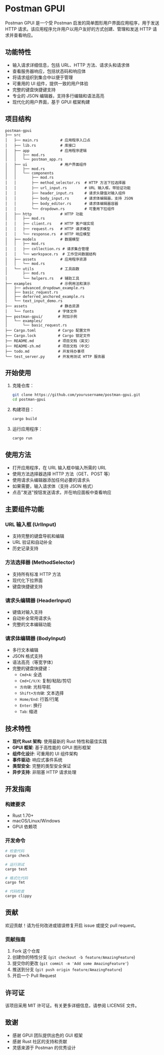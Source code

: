 # Postman GPUI

Postman GPUI 是一个受 Postman 启发的简单图形用户界面应用程序，用于发送 HTTP 请求。该应用程序允许用户以用户友好的方式创建、管理和发送 HTTP 请求并查看响应。

## 功能特性

- 输入请求详细信息，包括 URL、HTTP 方法、请求头和请求体
- 查看服务器响应，包括状态码和响应体
- 将请求组织到集合中以便于管理
- 可重用的 UI 组件，提供一致的用户体验
- 完整的键盘快捷键支持
- 专业的 JSON 编辑器，支持多行编辑和语法高亮
- 现代化的用户界面，基于 GPUI 框架构建

## 项目结构

```text
postman-gpui
├── src
│   ├── main.rs          # 应用程序入口点
│   ├── lib.rs           # 库接口
│   ├── app              # 应用程序逻辑
│   │   ├── mod.rs
│   │   └── postman_app.rs
│   ├── ui               # 用户界面组件
│   │   ├── mod.rs
│   │   └── components
│   │       ├── mod.rs
│   │       ├── method_selector.rs  # HTTP 方法下拉选择器
│   │       ├── url_input.rs        # URL 输入框，带验证功能
│   │       ├── header_input.rs     # 请求头键值对输入组件
│   │       ├── body_input.rs       # 请求体编辑器，支持 JSON
│   │       ├── body_editor.rs      # 请求体编辑器容器
│   │       └── dropdown.rs         # 可重用下拉组件
│   ├── http             # HTTP 功能
│   │   ├── mod.rs
│   │   ├── client.rs    # HTTP 客户端实现
│   │   ├── request.rs   # HTTP 请求模型
│   │   └── response.rs  # HTTP 响应模型
│   ├── models           # 数据模型
│   │   ├── mod.rs
│   │   ├── collection.rs # 请求集合管理
│   │   └── workspace.rs  # 工作空间数据结构
│   ├── assets           # 应用程序资源
│   │   └── mod.rs
│   └── utils            # 工具函数
│       ├── mod.rs
│       └── helpers.rs   # 辅助工具
├── examples             # 示例用法和演示
│   ├── advanced_dropdown_example.rs
│   ├── basic_request.rs
│   ├── deferred_anchored_example.rs
│   └── text_input_demo.rs
├── assets               # 静态资源
│   └── fonts           # 字体文件
├── postman-gpui/       # 附加示例
│   └── examples/
│       └── basic_request.rs
├── Cargo.toml          # Cargo 配置文件
├── Cargo.lock          # Cargo 锁定文件
├── README.md           # 项目文档（英文）
├── README-zh.md        # 项目文档（中文）
├── todo.md             # 开发待办事项
└── test_server.py      # 开发用测试 HTTP 服务器
```

## 开始使用

1. 克隆仓库：

   ```bash
   git clone https://github.com/yourusername/postman-gpui.git
   cd postman-gpui
   ```

2. 构建项目：

   ```bash
   cargo build
   ```

3. 运行应用程序：

   ```bash
   cargo run
   ```

## 使用方法

- 打开应用程序，在 URL 输入框中输入所需的 URL
- 使用方法选择器选择 HTTP 方法（GET、POST 等）
- 使用请求头编辑器添加任何必要的请求头
- 如果需要，输入请求体（支持 JSON 格式）
- 点击"发送"按钮发送请求，并在响应面板中查看响应

## 主要组件功能

### URL 输入框 (UrlInput)

- 支持完整的键盘导航和编辑
- URL 验证和自动补全
- 历史记录支持

### 方法选择器 (MethodSelector)

- 支持所有标准 HTTP 方法
- 现代化下拉界面
- 键盘快捷键支持

### 请求头编辑器 (HeaderInput)

- 键值对输入支持
- 自动补全常用请求头
- 完整的文本编辑功能

### 请求体编辑器 (BodyInput)

- 多行文本编辑
- JSON 格式支持
- 语法高亮（等宽字体）
- 完整的键盘快捷键：
  - `Cmd+A`: 全选
  - `Cmd+C/V/X`: 复制/粘贴/剪切
  - `方向键`: 光标导航
  - `Shift+方向键`: 文本选择
  - `Home/End`: 行首/行尾
  - `Enter`: 换行
  - `Tab`: 缩进

## 技术特性

- **现代 Rust 架构**: 使用最新的 Rust 特性和最佳实践
- **GPUI 框架**: 基于高性能的 GPUI 图形框架
- **组件化设计**: 可重用的 UI 组件架构
- **事件驱动**: 响应式事件系统
- **类型安全**: 完整的类型安全保证
- **异步支持**: 非阻塞 HTTP 请求处理

## 开发指南

### 构建要求

- Rust 1.70+
- macOS/Linux/Windows
- GPUI 依赖项

### 开发命令

```bash
# 检查代码
cargo check

# 运行测试
cargo test

# 格式化代码
cargo fmt

# 代码检查
cargo clippy
```

## 贡献

欢迎贡献！请为任何改进或错误修复开启 issue 或提交 pull request。

### 贡献指南

1. Fork 这个仓库
2. 创建你的特性分支 (`git checkout -b feature/AmazingFeature`)
3. 提交你的更改 (`git commit -m 'Add some AmazingFeature'`)
4. 推送到分支 (`git push origin feature/AmazingFeature`)
5. 开启一个 Pull Request

## 许可证

该项目采用 MIT 许可证。有关更多详细信息，请参阅 LICENSE 文件。

## 致谢

- 感谢 GPUI 团队提供出色的 GUI 框架
- 感谢 Rust 社区的支持和贡献
- 灵感来源于 Postman 的优秀设计
